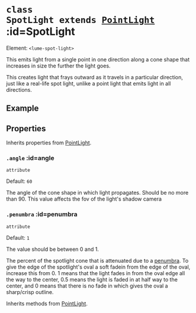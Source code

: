 
# <code>class <b>SpotLight</b> extends [PointLight](PointLight.md)</code> :id=SpotLight

Element: `<lume-spot-light>`

This emits light from a single point in one direction along a cone shape that increases in size the further the light goes.

This creates light that frays outward as it travels in a particular
direction, just like a real-life spot light, unlike a point light that emits
light in all directions.

## Example

<live-code id="liveExample"></live-code>
<script>
  liveExample.code = spotLightExample()
</script>

## Properties

Inherits properties from [PointLight](PointLight.md).


### <code>.<b>angle</b></code> :id=angle

`attribute`

Default: `60`

The angle of the cone shape in which light propagates. Should be no more
than 90. This value affects the fov of the light's shadow camera
        


### <code>.<b>penumbra</b></code> :id=penumbra

`attribute`

Default: `1`

The value should be between 0 and 1.

The percent of the spotlight cone that is attenuated due to a
[penumbra](https://en.wikipedia.org/wiki/Umbra,_penumbra_and_antumbra#Penumbra).
To give the edge of the spotlight's oval a soft fadein from the edge of
the oval, increase this from 0. 1 means that the light fades in from the
oval edge all the way to the center, 0.5 means the light is faded in at
half way to the center, and 0 means that there is no fade in which gives
the oval a sharp/crisp outline.
        



Inherits methods from [PointLight](PointLight.md).


        